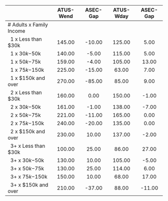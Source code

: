 
|                      |    ATUS-Wend |     ASEC-Gap |    ATUS-Wday |     ASEC-Gap |
| -------------------- | :----------: | :----------: | :----------: | :----------: |
| # Adults x Family Income |              |              |              |              |
| &nbsp;&nbsp;1 x Less than $30k |       145.00 |       -10.00 |       125.00 |         5.00 |
| &nbsp;&nbsp;1 x $30k-$50k |       140.00 |        -5.00 |       115.00 |         5.00 |
| &nbsp;&nbsp;1 x $50k-$75k |       159.00 |        -4.00 |       105.00 |        13.00 |
| &nbsp;&nbsp;1 x $75k-$150k |       225.00 |       -15.00 |        63.00 |         7.00 |
| &nbsp;&nbsp;1 x $150k and over |       270.00 |       -85.00 |        85.00 |         9.00 |
| &nbsp;&nbsp;2 x Less than $30k |       160.00 |         0.00 |       150.00 |        -1.00 |
| &nbsp;&nbsp;2 x $30k-$50k |       161.00 |        -1.00 |       138.00 |        -7.00 |
| &nbsp;&nbsp;2 x $50k-$75k |       221.00 |       -11.00 |       165.00 |         0.00 |
| &nbsp;&nbsp;2 x $75k-$150k |       240.00 |       -20.00 |       135.00 |         0.00 |
| &nbsp;&nbsp;2 x $150k and over |       230.00 |        10.00 |       137.00 |        -2.00 |
| &nbsp;&nbsp;3+ x Less than $30k |       100.00 |        25.00 |        86.00 |        27.00 |
| &nbsp;&nbsp;3+ x $30k-$50k |       130.00 |        10.00 |       105.00 |        -5.00 |
| &nbsp;&nbsp;3+ x $50k-$75k |       130.00 |        25.00 |       114.00 |         6.00 |
| &nbsp;&nbsp;3+ x $75k-$150k |       150.00 |        10.00 |        68.00 |        17.00 |
| &nbsp;&nbsp;3+ x $150k and over |       210.00 |       -37.00 |        88.00 |       -11.00 |

